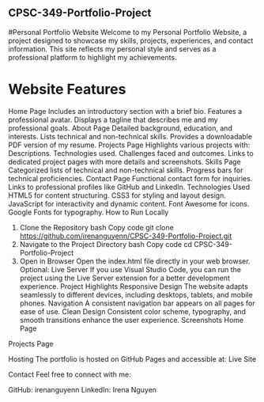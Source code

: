 ## CPSC-349-Portfolio-Project
#Personal Portfolio Website
Welcome to my Personal Portfolio Website, a project designed to showcase my skills, projects, experiences, and contact information. This site reflects my personal style and serves as a professional platform to highlight my achievements.

# Website Features
Home Page
Includes an introductory section with a brief bio.
Features a professional avatar.
Displays a tagline that describes me and my professional goals.
About Page
Detailed background, education, and interests.
Lists technical and non-technical skills.
Provides a downloadable PDF version of my resume.
Projects Page
Highlights various projects with:
Descriptions.
Technologies used.
Challenges faced and outcomes.
Links to dedicated project pages with more details and screenshots.
Skills Page
Categorized lists of technical and non-technical skills.
Progress bars for technical proficiencies.
Contact Page
Functional contact form for inquiries.
Links to professional profiles like GitHub and LinkedIn.
Technologies Used
HTML5 for content structuring.
CSS3 for styling and layout design.
JavaScript for interactivity and dynamic content.
Font Awesome for icons.
Google Fonts for typography.
How to Run Locally
1. Clone the Repository
bash
Copy code
git clone https://github.com/irenanguyenn/CPSC-349-Portfolio-Project.git
2. Navigate to the Project Directory
bash
Copy code
cd CPSC-349-Portfolio-Project
3. Open in Browser
Open the index.html file directly in your web browser.
Optional: Live Server
If you use Visual Studio Code, you can run the project using the Live Server extension for a better development experience.
Project Highlights
Responsive Design
The website adapts seamlessly to different devices, including desktops, tablets, and mobile phones.
Navigation
A consistent navigation bar appears on all pages for ease of use.
Clean Design
Consistent color scheme, typography, and smooth transitions enhance the user experience.
Screenshots
Home Page

Projects Page

Hosting
The portfolio is hosted on GitHub Pages and accessible at:
Live Site

Contact
Feel free to connect with me:

GitHub: irenanguyenn
LinkedIn: Irena Nguyen
